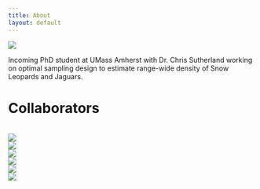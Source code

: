 ```yaml
---
title: About
layout: default
---
```


<div class="row content-row">
<div class="col-12 col-sm-4">
    <img src="{{ site.baseurl }}/images/ivy.png">
</div>
<div class="col-12 col-sm-8">
    <p>Incoming PhD student at UMass Amherst with Dr. Chris Sutherland working on optimal sampling design to estimate range-wide density of Snow Leopards and Jaguars.</p>
</div>
</div>
    
<h1>Collaborators</h1>
<br>
<div class="row justify-content-md-center">
    <div class="col-4">
        <img src="{{ site.baseurl }}/images/collabs/UMass.png">
      </div>
    <div class="col-4">
        <img src="{{ site.baseurl }}/images/collabs/Cornell.png">
      </div>
    <div class="col-4">
        <img src="{{ site.baseurl }}/images/collabs/CLO.png">
      </div>
    <div class="col-4">
        <img src="{{ site.baseurl }}/images/collabs/SDZ.png">
      </div>
    <div class="col-4">
        <img src="{{ site.baseurl }}/images/collabs/MassWildlife.png">
      </div>
    <div class="col-4">
        <img src="{{ site.baseurl }}/images/collabs/MassAudubon.png">
      </div>
</div>
